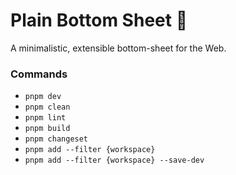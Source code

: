 # Plain Bottom Sheet 🦭

A minimalistic, extensible bottom-sheet for the Web.

### Commands

- `pnpm dev`
- `pnpm clean`
- `pnpm lint`
- `pnpm build`
- `pnpm changeset`
- `pnpm add --filter {workspace}`
- `pnpm add --filter {workspace} --save-dev`
